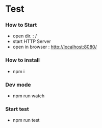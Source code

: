 # Test

### How to Start

- open dir. : /
- start HTTP Server
- open in browser :  [http://localhost:8080/](http://localhost:8080/)

### How to install

- npm i

### Dev mode

- npm run watch

### Start test

- npm run test